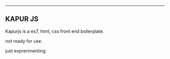 ---------
KAPUR JS
---------

Kapurjs is a es7, html, css front end boilerplate.

not ready for use. 

just exprerimenting